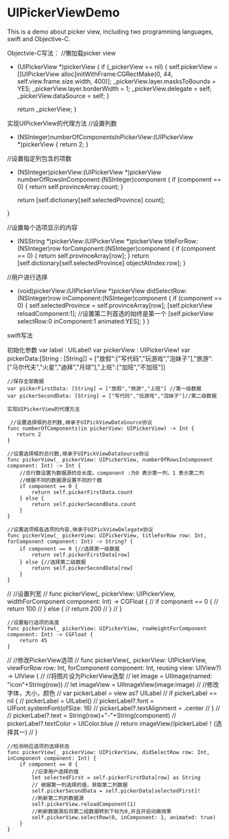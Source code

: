 # UIPickerViewDemo
This is a demo about picker view, including two programming languages, swift and Objective-C.


Objectvie-C写法：
//懒加载picker view
- (UIPickerView *)pickerView {
    if (_pickerView == nil) {
        self.pickerView =  [[UIPickerView alloc]initWithFrame:CGRectMake(0, 44, self.view.frame.size.width, 400)];
        _pickerView.layer.masksToBounds = YES;
        _pickerView.layer.borderWidth = 1;
        _pickerView.delegate = self;
        _pickerView.dataSource = self;
    }
    
    return _pickerView;
}

实现UIPickerView的代理方法
//设置列数
- (NSInteger)numberOfComponentsInPickerView:(UIPickerView *)pickerView {
    return 2;
}

//设置指定列包含的项数
- (NSInteger)pickerView:(UIPickerView *)pickerView numberOfRowsInComponent:(NSInteger)component {
    if (component == 0) {
        return self.provinceArray.count;
    }
    
    return [self.dictionary[self.selectedProvince] count];
    
}

//设置每个选项显示的内容
- (NSString *)pickerView:(UIPickerView *)pickerView titleForRow:(NSInteger)row forComponent:(NSInteger)component {
    if (component == 0) {
        return self.provinceArray[row];
    }
    return [self.dictionary[self.selectedProvince] objectAtIndex:row];
}

//用户进行选择
- (void)pickerView:(UIPickerView *)pickerView didSelectRow:(NSInteger)row inComponent:(NSInteger)component {
    if (component == 0) {
        self.selectedProvince = self.provinceArray[row];
        [self.pickerView reloadComponent:1];
        //设置第二列首选的始终是第一个
        [self.pickerView selectRow:0 inComponent:1 animated:YES];
    }
}


swift写法

初始化参数
  var label : UILabel!
    var pickerView : UIPickerView!
    var pickerData:[String : [String]] = ["放假":["写代码","玩游戏","泡妹子"],"旅游":["马尔代夫","火星","迪拜","月球"],"上班":["加班","不加班"]]
    
    //保存全部数据
    var pickerFirstData: [String] = ["放假","旅游","上班"] //第一级数据
    var pickerSecondData: [String] = ["写代码","玩游戏","泡妹子"]//第二级数据
    
    实现UIPickerView的代理方法
    
     //设置选择框的总列数,继承于UIPickViewDataSource协议
    func numberOfComponents(in pickerView: UIPickerView) -> Int {
       return 2
    }
    
    //设置选择框的总行数,继承于UIPickViewDataSource协议
    func pickerView(_ pickerView: UIPickerView, numberOfRowsInComponent component: Int) -> Int {
        //总行数设置为数据源的总长度。component :为0 表示第一列，1 表示第二列
        //根据不同的数据源设置不同的个数
        if component == 0 {
            return self.pickerFirstData.count
        } else {
            return self.pickerSecondData.count
        }
    }
    
    //设置选项框各选项的内容,继承于UIPickViewDelegate协议
    func pickerView(_ pickerView: UIPickerView, titleForRow row: Int, forComponent component: Int) -> String? {
        if component == 0 {//选择第一级数据
            return self.pickerFirstData[row]
        } else {//选择第二级数据
            return self.pickerSecondData[row]
        }
    }
    
//    //设置列宽
//    func pickerView(_ pickerView: UIPickerView, widthForComponent component: Int) -> CGFloat {
//        if component == 0 {
//            return 100
//        } else {
//            return 200
//        }
//    }
    
    //设置每行选项的高度
    func pickerView(_ pickerView: UIPickerView, rowHeightForComponent component: Int) -> CGFloat {
        return 45
    }
    
//    //修改PickerView选项
//    func pickerView(_ pickerView: UIPickerView, viewForRow row: Int, forComponent component: Int, reusing view: UIView?) -> UIView {
//        //将图片设为PickerView选型
//        let image = UIImage(named: "icon"+String(row))
//        let imageView = UIImageView(image:image)
//        //修改字体，大小，颜色
//        var pickerLabel = view as? UILabel
//        if pickerLabel == nil {
//            pickerLabel = UILabel()
//            pickerLabel?.font = UIFont.systemFont(ofSize: 16)
//            pickerLabel?.textAlignment = .center
//        }
//
//        pickerLabel?.text = String(row)+"-"+String(component)
//        pickerLabel?.textColor = UIColor.blue
//        return imageView//pickerLabel！(选择其一)
//    }
    
    //检测响应选项的选择状态
    func pickerView(_ pickerView: UIPickerView, didSelectRow row: Int, inComponent component: Int) {
        if component == 0 {
            //记录用户选择的值
            let selectedFirst = self.pickerFirstData[row] as String
            // 根据第一列选择的值，获取第二列数据
            self.pickerSecondData = self.pickerData[selectedFirst]!
            //刷新第二列的数据源
            self.pickerView.reloadComponent(1)
            //刷新数据源后将第二组数据转到下标为0,并且开启动画效果
            self.pickerView.selectRow(0, inComponent: 1, animated: true)
        }
    }
    
    
